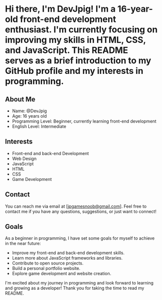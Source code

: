 # Hi there, I'm DevJpig! I'm a 16-year-old front-end development enthusiast. I'm currently focusing on improving my skills in HTML, CSS, and JavaScript. This README serves as a brief introduction to my GitHub profile and my interests in programming.

## About Me
- Name: @DevJpig
- Age: 16 years old
- Programming Level: Beginner, currently learning front-end development
- English Level: Intermediate

## Interests
- Front-end and back-end Development
- Web Design
- JavaScript
- HTML
- CSS
- Game Development

## Contact
You can reach me via email at [jpgamesnoob@gmail.com]. Feel free to contact me if you have any questions, suggestions, or just want to connect!

## Goals
As a beginner in programming, I have set some goals for myself to achieve in the near future:

- Improve my front-end and back-end development skills.
- Learn more about JavaScript frameworks and libraries.
- Contribute to open source projects.
- Build a personal portfolio website.
- Explore game development and website creation.

I'm excited about my journey in programming and look forward to learning and growing as a developer!
Thank you for taking the time to read my README. 
